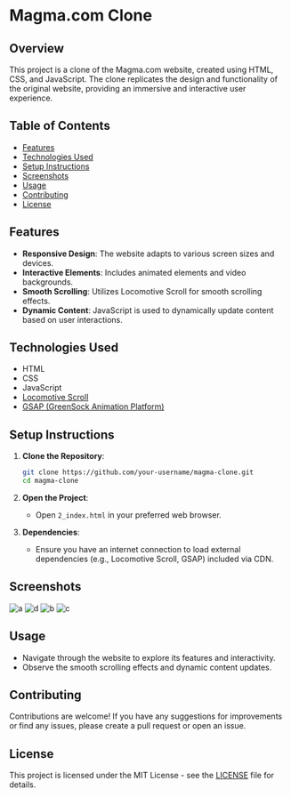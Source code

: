 
# Magma.com Clone

## Overview

This project is a clone of the Magma.com website, created using HTML, CSS, and JavaScript. The clone replicates the design and functionality of the original website, providing an immersive and interactive user experience.

## Table of Contents

- [Features](#features)
- [Technologies Used](#technologies-used)
- [Setup Instructions](#setup-instructions)
- [Screenshots](#screenshots)
- [Usage](#usage)
- [Contributing](#contributing)
- [License](#license)

## Features

- **Responsive Design**: The website adapts to various screen sizes and devices.
- **Interactive Elements**: Includes animated elements and video backgrounds.
- **Smooth Scrolling**: Utilizes Locomotive Scroll for smooth scrolling effects.
- **Dynamic Content**: JavaScript is used to dynamically update content based on user interactions.

## Technologies Used

- HTML
- CSS
- JavaScript
- [Locomotive Scroll](https://github.com/locomotivemtl/locomotive-scroll)
- [GSAP (GreenSock Animation Platform)](https://greensock.com/gsap)

## Setup Instructions

1. **Clone the Repository**:
   ```bash
   git clone https://github.com/your-username/magma-clone.git
   cd magma-clone
   ```

2. **Open the Project**:
   - Open `2_index.html` in your preferred web browser.

3. **Dependencies**:
   - Ensure you have an internet connection to load external dependencies (e.g., Locomotive Scroll, GSAP) included via CDN.

## Screenshots

![a](https://github.com/anjali-vaish/magma.com-clone/assets/109058389/410f0059-2411-4665-a54c-c0e27301bf0a)
![d](https://github.com/anjali-vaish/magma.com-clone/assets/109058389/06b3075e-4f78-40f5-bde9-605c47be3df7)
![b](https://github.com/anjali-vaish/magma.com-clone/assets/109058389/c0bf3013-97f1-46ec-814b-313fa283571b)
![c](https://github.com/anjali-vaish/magma.com-clone/assets/109058389/54557160-0783-4fa8-bafb-ae101160ab16)


## Usage

- Navigate through the website to explore its features and interactivity.
- Observe the smooth scrolling effects and dynamic content updates.

## Contributing

Contributions are welcome! If you have any suggestions for improvements or find any issues, please create a pull request or open an issue.

## License

This project is licensed under the MIT License - see the [LICENSE](LICENSE) file for details.


